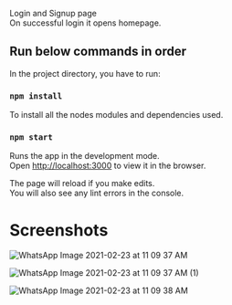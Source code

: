Login and Signup page<br />
On successful login it opens homepage.

## Run below commands in order

In the project directory, you have to run:

### `npm install`
To install all the nodes modules and dependencies used.

### `npm start`

Runs the app in the development mode.<br />
Open [http://localhost:3000](http://localhost:3000) to view it in the browser.

The page will reload if you make edits.<br />
You will also see any lint errors in the console.

# Screenshots
![WhatsApp Image 2021-02-23 at 11 09 37 AM](https://user-images.githubusercontent.com/62142963/108806586-1d467d80-75c8-11eb-9c33-f50e76ad8b61.jpeg)

![WhatsApp Image 2021-02-23 at 11 09 37 AM (1)](https://user-images.githubusercontent.com/62142963/108806593-20416e00-75c8-11eb-9cca-725dba2adc32.jpeg)

![WhatsApp Image 2021-02-23 at 11 09 38 AM](https://user-images.githubusercontent.com/62142963/108806594-21729b00-75c8-11eb-8d4f-ffe293c8a860.jpeg)



